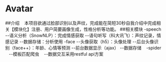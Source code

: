 # Avatar
##介绍
    本项目欲通过脸部识别以及声纹，完成能在简短30秒自我介绍中完成相关【模块化】注册、用户简要画像生成，性格分析等功能。
##相关模块
    -speech
    --语义分析（SnowNLP）：完成情感获取
    --语句听写（科大讯飞）：声纹记录，情感记录
    --数据存储：分析使用
    -face
    --头像获取（h5）：头像处理
    --后台头像识别（face++）：年龄、心情等预测
    --前台数据显示（ajax）
    --数据存储
    -spider
    --模板匹配爬虫
    --数据交互采用restful api方案
